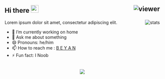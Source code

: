 ## Hi there <img src="https://media.giphy.com/media/hvRJCLFzcasrR4ia7z/giphy.gif" width="25px"> <img align="right" src="https://komarev.com/ghpvc/?username=minami93&style=flat&color=d83a7c" alt="viewer" />

<img align="right" src="https://github-readme-stats.vercel.app/api?username=minami93&show_icons=true&theme=radical&include_all_commits=true&count_private=true" alt="stats" />

Lorem ipsum dolor sit amet, consectetur adipiscing elit.

- 🔭 I’m currently working on home
- 💬 Ask me about something
- 😄 Pronouns: he/him
- 📫 How to reach me : [B E Y A N](https://t.me/Beyaaaan)
- ⚡ Fun fact: I Noob <br>&nbsp;

<p align="center">
  <a href="https://github.com/anuraghazra/github-readme-stats">
    <img src="https://github-readme-stats.vercel.app/api/top-langs/?username=minami93&layout=compact&theme=radical&card_width=800" />
  </a>
<!-- <a href="https://github.com/minami93">
  <img height="180em" src="https://github-readme-stats.vercel.app/api?username=minami93&show_icons=true&theme=radical&include_all_commits=true&count_private=true" />
  <img height="180em" src="https://github-readme-stats.vercel.app/api/top-langs/?username=minami93&layout=compact&theme=radical" />
</a> -->
</p>
